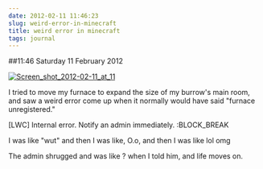 ```yaml
---
date: 2012-02-11 11:46:23
slug: weird-error-in-minecraft
title: weird error in minecraft
tags: journal
---
```


##11:46 Saturday 11 February 2012

[![Screen_shot_2012-02-11_at_11](http://getfile6.posterous.com/getfile/files.posterous.com/temp-2012-02-10/hrGilyadEmldGDfychkHkJojbitgqCBxsscntECyDDtnCfrscBzmlCdoIFGl/Screen_shot_2012-02-11_at_11.33.35_AM.png.scaled500.png)](http://getfile3.posterous.com/getfile/files.posterous.com/temp-2012-02-10/hrGilyadEmldGDfychkHkJojbitgqCBxsscntECyDDtnCfrscBzmlCdoIFGl/Screen_shot_2012-02-11_at_11.33.35_AM.png.scaled1000.png)

I tried to move my furnace to expand the size of my burrow's main room, and saw a weird error come up when it normally would have said "furnace unregistered."

 

[LWC] Internal error. Notify an admin immediately. :BLOCK_BREAK

 

I was like "wut" and then I was like, O.o, and then I was like lol omg

 

The admin shrugged and was like ? when I told him, and life moves on.

 

